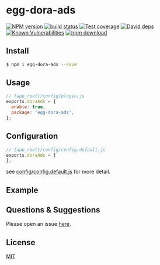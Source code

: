 # egg-dora-ads

[![NPM version][npm-image]][npm-url]
[![build status][travis-image]][travis-url]
[![Test coverage][codecov-image]][codecov-url]
[![David deps][david-image]][david-url]
[![Known Vulnerabilities][snyk-image]][snyk-url]
[![npm download][download-image]][download-url]

[npm-image]: https://img.shields.io/npm/v/egg-dora-ads.svg?style=flat-square
[npm-url]: https://npmjs.org/package/egg-dora-ads
[travis-image]: https://img.shields.io/travis/eggjs/egg-dora-ads.svg?style=flat-square
[travis-url]: https://travis-ci.org/eggjs/egg-dora-ads
[codecov-image]: https://img.shields.io/codecov/c/github/eggjs/egg-dora-ads.svg?style=flat-square
[codecov-url]: https://codecov.io/github/eggjs/egg-dora-ads?branch=master
[david-image]: https://img.shields.io/david/eggjs/egg-dora-ads.svg?style=flat-square
[david-url]: https://david-dm.org/eggjs/egg-dora-ads
[snyk-image]: https://snyk.io/test/npm/egg-dora-ads/badge.svg?style=flat-square
[snyk-url]: https://snyk.io/test/npm/egg-dora-ads
[download-image]: https://img.shields.io/npm/dm/egg-dora-ads.svg?style=flat-square
[download-url]: https://npmjs.org/package/egg-dora-ads

<!--
Description here.
-->

## Install

```bash
$ npm i egg-dora-ads --save
```

## Usage

```js
// {app_root}/config/plugin.js
exports.doraAds = {
  enable: true,
  package: 'egg-dora-ads',
};
```

## Configuration

```js
// {app_root}/config/config.default.js
exports.doraAds = {
};
```

see [config/config.default.js](config/config.default.js) for more detail.

## Example

<!-- example here -->

## Questions & Suggestions

Please open an issue [here](https://github.com/eggjs/egg/issues).

## License

[MIT](LICENSE)
